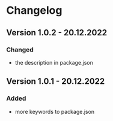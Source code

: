 # Changelog

## Version 1.0.2 - 20.12.2022

### Changed

- the description in package.json

## Version 1.0.1 - 20.12.2022

### Added

- more keywords to package.json
